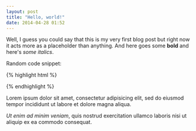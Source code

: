 ```yaml
---
layout: post
title: "Hello, world!"
date: 2014-04-28 01:52
---
```


Well, I guess you could say that this is my very first blog post but right now it acts more as a placeholder than anything. And here goes some <strong>bold</strong> and here's <em>some italics</em>.

Random code snippet:

{% highlight html %}
<script>
	// random stuff
	var msg = 'Hello, world'.split('');
	
	// iterate
	msg.forEach(function(c) {
		console.log(c); // print to console
	});
</script>
{% endhighlight %}

Lorem ipsum dolor sit amet, consectetur adipisicing elit, sed do eiusmod tempor incididunt ut labore et dolore magna aliqua.

<em>Ut enim ad minim veniam</em>, quis nostrud exercitation ullamco laboris nisi ut aliquip ex ea commodo consequat.
